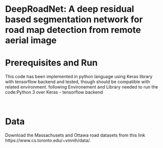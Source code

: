 <p><h1> DeepRoadNet: A deep residual based segmentation network for road map detection from remote aerial image</h1></p>
<p><h1>Prerequisites and Run</h1></p>
<p>This code has been implemented in python language using Keras library with tensorflow backend and tested, though should be compatible with related environment. following Environement and Library needed to run the code:Python 3 over Keras - tensorflow backend</p>
<br>
<p><h1> Data</h1> </p>
<p>Download the Massachusets and Ottawa road datasets from this link https://www.cs.toronto.edu/~vmnih/data/. </p>
  
